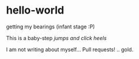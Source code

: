 # hello-world
getting my bearings (infant stage :P)


This is a baby-step *jumps and click heels*

I am not writing about myself... 
Pull requests! .. gold.
